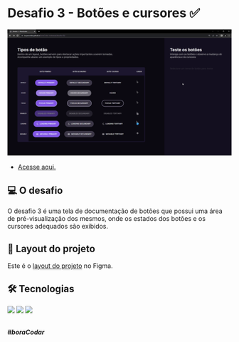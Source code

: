 # Desafio 3 - Botões e cursores ✅

<img src="./.github/preview-desafio-03.gif" alt="Gif do projeto." />

* <a href="https://lucyanovidio.github.io/boraCodar-rocketseat/desafio-03/">Acesse aqui.</a>

## 💻 O desafio

O desafio 3 é uma tela de documentação de botões que possui uma área de pré-visualização dos mesmos, onde os estados dos botões e os cursores adequados são exibidos.

## 🎨 Layout do projeto

Este é o <a href="https://www.figma.com/community/file/1197534710257750520">layout do projeto</a> no Figma.

## 🛠 Tecnologias

<div>
    <img src="https://img.shields.io/badge/HTML5-E34F26?style=for-the-badge&logo=html5&logoColor=white" />
    <img src="https://img.shields.io/badge/CSS3-1572B6?style=for-the-badge&logo=css3&logoColor=white" />
    <img src="https://img.shields.io/badge/JavaScript-F7DF1E?style=for-the-badge&logo=javascript&logoColor=black" />
</div>
<br>

***#boraCodar***
